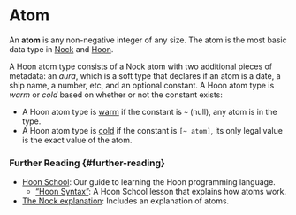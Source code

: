 # Atom

An **atom** is any non-negative integer of any size. The atom is the most basic data type in [Nock](nock.md) and [Hoon](hoon.md).

A Hoon atom type consists of a Nock atom with two additional pieces of metadata: an _aura_, which is a soft type that declares if an atom is a date, a ship name, a number, etc, and an optional constant. A Hoon atom type is _warm_ or _cold_ based on whether or not the constant exists:

- A Hoon atom type is [warm](warm-atom.md) if the constant is `~` (null), any atom is in the type.
- A Hoon atom type is [cold](cold-atom.md) if the constant is `[~ atom]`, its only legal value is the exact value of the atom.

### Further Reading {#further-reading}

- [Hoon School](../build-on-urbit/hoon-school): Our guide to learning the Hoon programming language.
  - [“Hoon Syntax”](../build-on-urbit/hoon-school/B-syntax.md#nouns): A Hoon School lesson that explains how atoms work.
- [The Nock explanation](../nock/reference/specification.md): Includes an explanation of atoms.
